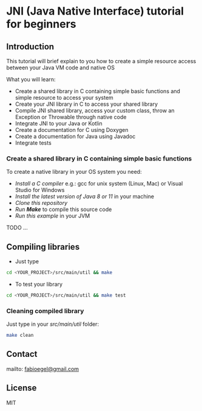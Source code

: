 # JNI (Java Native Interface) tutorial for beginners

## Introduction

This tutorial will brief explain to you how to create a simple resource access between your Java VM code and native OS

What you will learn:

- Create a shared library in C containing simple basic functions and simple resource to access your system
- Create your JNI library in C to access your shared library
- Compile JNI shared library, access your custom class, throw an Exception or Throwable through native code
- Integrate JNI to your Java or Kotlin
- Create a documentation for C using Doxygen
- Create a documentation for Java using Javadoc
- Integrate tests

### Create a shared library in C containing simple basic functions

To create a native library in your OS system you need:

- _Install a C compiler_ e.g.: gcc for unix system (Linux, Mac) or Visual Studio for Windows
- _Install the latest version of Java 8 or 11_ in your machine
- _Clone this repository_
- _Run **Make**_ to compile this source code
- _Run this example_ in your JVM

TODO ...

## Compiling libraries

- Just type

```sh
cd <YOUR_PROJECT>/src/main/util && make
```

- To test your library

```sh
cd <YOUR_PROJECT>/src/main/util && make test
```

### Cleaning compiled library

Just type in your _src/main/util_ folder:

```sh
make clean
```

## Contact

mailto: fabioegel@gmail.com

## License

MIT

